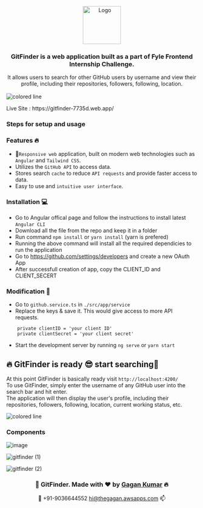 <p align="center">
  <img align=center src="https://uploads-ssl.webflow.com/625c465d6bcacb7190dc0063/63a4a44fc8c1bd2faaeffe83_gitfinder-logo.png" alt="Logo" height="100">
</p>

<h3 align="center">
GitFinder is a web application built as a part of Fyle Frontend Internship Challenge.
</h3>
<p align="center">
 It allows users to search for other  GitHub users by username and view their profile, including their repositories, followers, following, location.
</h4>
</br></br>
<img src="https://i.imgur.com/y4oV9VV.png" alt="colored line"  witdth="100px" align="left">
</br>

<p >Live Site :  https://gitfinder-7735d.web.app/ </p>

### Steps for setup and usage

### Features 🔥
- 📱`Responsive web` application, built on modern web technologies such as `Angular` and `Tailwind CSS`.
- Utilizes the `GitHub API` to access data.
- Stores search `cache` to reduce `API requests` and provide faster access to data.
- Easy to use and `intuitive user interface`.


### Installation 💻

- Go to Angular offical page and follow the instructions to install latest `Angular CLI`
- Download all the file from the repo and keep it in a folder
- Run command `npm install` or `yarn install` (yarn is prefered)
- Running the above command will install all the required dependicies to run the application
- Go to https://github.com/settings/developers and create a new OAuth App
- After successfull creation of app, copy the CLIENT_ID and CLIENT_SECERT 

### Modification 📝

- Go to `github.service.ts` in  `./src/app/service`
- Replace the keys & save it. This would give access to more API requests.
```text
    private clientID = 'your client ID'
    private clientSecret = 'your client secret'
```
- Start the development server by running `ng serve` or `yarn start`

## 🔥 GitFinder is ready 😎 start searching💫

At this point GitFinder is basically ready visit `http://localhost:4200/` </br>
To use GitFinder, simply enter the username of any GitHub user into the search bar and hit enter. </br>
The application will then display the user's profile, including their repositories, followers, following, location, current working status, etc.

<img src="https://i.imgur.com/y4oV9VV.png" alt="colored line" align="center">

### Components

![image](https://user-images.githubusercontent.com/77300329/209218129-1d9d40ba-ec66-4026-bcc2-47f214508df4.png)

![gitfinder (1)](https://user-images.githubusercontent.com/77300329/209219661-894115b2-ab3b-496f-9eac-a0360d390cd1.png)

![gitfinder (2)](https://user-images.githubusercontent.com/77300329/209223018-8fd50ae1-baf0-45db-a880-66969666fc79.png)

<h3 align="center">💫 GitFinder. Made with ❤️ by <a href="https://github.com/othegagan/">Gagan Kumar</a> 🔥 </h3>
<p align="center"> 🤙 +91-9036644552  <a href="mailto:hi@thegagan.awsapps.com">hi@thegagan.awsapps.com</a> 📫</p>
</center>
